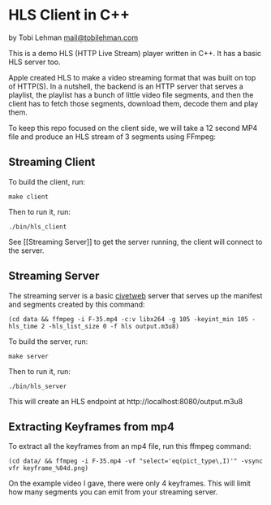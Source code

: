 # HLS Client in C++

by Tobi Lehman <mail@tobilehman.com>

This is a demo HLS (HTTP Live Stream) player written in C++. It has a basic HLS server too.

Apple created HLS to make a video streaming format that was built on top of HTTP(S). 
In a nutshell, the backend is an HTTP server that serves a playlist, the playlist has a bunch of little video file segments, and then the client has to fetch those segments, download them, decode them and play them.

To keep this repo focused on the client side, we will take a 12 second MP4 file and produce an HLS stream of 3 segments using FFmpeg:

## Streaming Client
To build the client, run:
```shell
make client
```
Then to run it, run:
```shell
./bin/hls_client
```

See [[Streaming Server]] to get the server running, the client will connect to the server.


## Streaming Server

The streaming server is a basic [civetweb](https://github.com/civetweb/civetweb) server that serves up the manifest and segments created by this command: 


```shell
(cd data && ffmpeg -i F-35.mp4 -c:v libx264 -g 105 -keyint_min 105 -hls_time 2 -hls_list_size 0 -f hls output.m3u8)
```

To build the server, run:
```shell
make server
```
Then to run it, run:
```shell
./bin/hls_server
```

This will create an HLS endpoint at http://localhost:8080/output.m3u8

## Extracting Keyframes from mp4

To extract all the keyframes from an mp4 file, run this ffmpeg command:


```shell
(cd data/ && ffmpeg -i F-35.mp4 -vf "select='eq(pict_type\,I)'" -vsync vfr keyframe_%04d.png)
```

On the example video I gave, there were only 4 keyframes. This will limit how many segments you can emit from your streaming server.